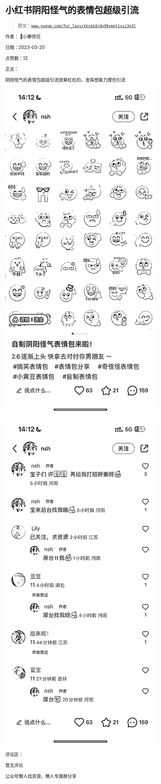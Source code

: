 # 小红书阴阳怪气的表情包超级引流

> 原文：[`www.yuque.com/for_lazy/xkrm14/dn99ymnt1ssi3g3l`](https://www.yuque.com/for_lazy/xkrm14/dn99ymnt1ssi3g3l)



作者： 📌小攀师兄



日期：2023-03-20



点赞数：12



正文：



阴阳怪气的表情包超级引流效果杠杠的，发挥想象力模仿引流



![](img/5abe9b98c23a21b0086d82f62c01a27c.png)



![](img/534afd0d0ccb39b0aaef076caef705fe.png)



评论区：



暂无评论



公众号懒人找资源，懒人专属群分享

